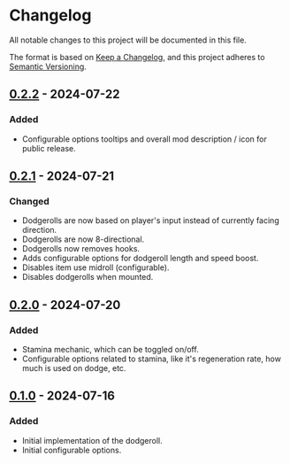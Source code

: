 # Changelog

All notable changes to this project will be documented in this file.

The format is based on [Keep a Changelog](https://keepachangelog.com/en/1.1.0/),
and this project adheres to [Semantic Versioning](https://semver.org/spec/v2.0.0.html).

## [0.2.2] - 2024-07-22

### Added

- Configurable options tooltips and overall mod description / icon for public release.

## [0.2.1] - 2024-07-21

### Changed

- Dodgerolls are now based on player's input instead of currently facing direction.
- Dodgerolls are now 8-directional.
- Dodgerolls now removes hooks.
- Adds configurable options for dodgeroll length and speed boost.
- Disables item use midroll (configurable).
- Disables dodgerolls when mounted.

## [0.2.0] - 2024-07-20

### Added

- Stamina mechanic, which can be toggled on/off.
- Configurable options related to stamina, like it's regeneration rate, how much is used on dodge, etc.

## [0.1.0] - 2024-07-16

### Added

- Initial implementation of the dodgeroll.
- Initial configurable options.

[0.2.2]: https://github.com/JonasueDaze/Dodgeroll/releases/tag/v0.2.2
[0.2.1]: https://github.com/JonasueDaze/Dodgeroll/releases/tag/v0.2.1
[0.2.0]: https://github.com/JonasueDaze/Dodgeroll/releases/tag/v0.2.0
[0.1.0]: https://github.com/JonasueDaze/Dodgeroll/releases/tag/v0.1.0